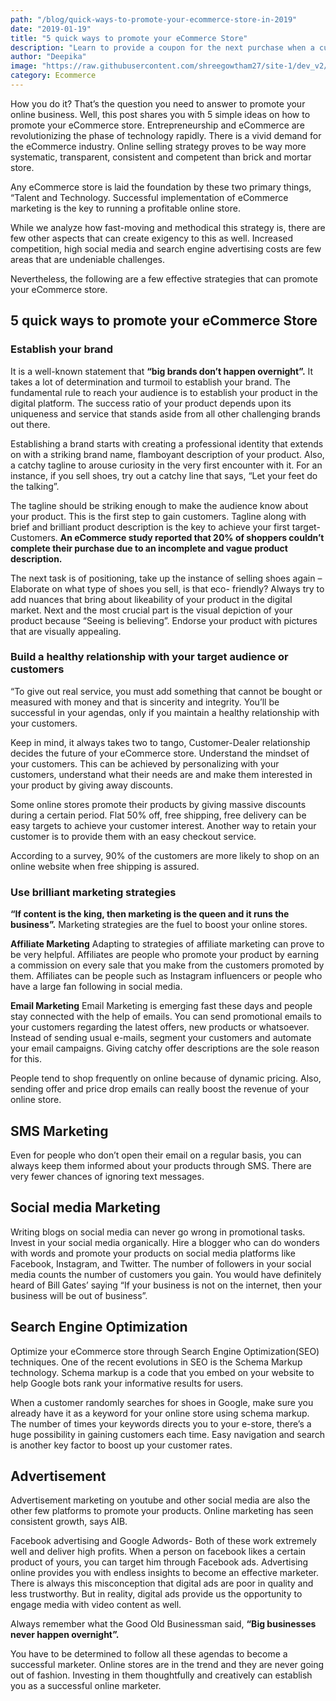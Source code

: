 ```yaml
---
path: "/blog/quick-ways-to-promote-your-ecommerce-store-in-2019"
date: "2019-01-19"
title: "5 quick ways to promote your eCommerce Store"
description: "Learn to provide a coupon for the next purchase when a customer makes an order and send it within the order notification email itself"
author: "Deepika"
image: "https://raw.githubusercontent.com/shreegowtham27/site-1/dev_v2/src/images/blog/5-Quick-ways-to-promote-your-Ecommerce-store-in-2019/5-Quick-ways-to-promote-your-Ecommerce-store-in-2019.jpg"
category: Ecommerce
---
```

How you do it?
That’s the question you need to answer to promote your online business. Well, this post shares you with 5 simple ideas on how to promote your eCommerce store.
Entrepreneurship and eCommerce are revolutionizing the phase of technology rapidly. There is a vivid demand for the eCommerce industry. Online selling strategy proves to be way more systematic, transparent, consistent and competent than brick and mortar store.

Any eCommerce store is laid the foundation by these two primary things, “Talent and Technology. Successful implementation of eCommerce marketing is the key to running a profitable online store.

While we analyze how fast-moving and methodical this strategy is, there are few other aspects that can create exigency to this as well. Increased competition, high social media and search engine advertising costs are few areas that are undeniable challenges.

Nevertheless, the following are a few effective strategies that can promote your eCommerce store.
## 5 quick ways to promote your eCommerce Store
### Establish your brand

It is a well-known statement that **“big brands don’t happen overnight”.** It takes a lot of determination and turmoil to establish your brand. The fundamental rule to reach your audience is to establish your product in the digital platform. The success ratio of your product depends upon its uniqueness and service that stands aside from all other challenging brands out there.

Establishing a brand starts with creating a professional identity that extends on with a striking brand name, flamboyant description of your product. Also, a catchy tagline to arouse curiosity in the very first encounter with it. For an instance, if you sell shoes, try out a catchy line that says, “Let your feet do the talking”.

The tagline should be striking enough to make the audience know about your product. This is the first step to gain customers. Tagline along with brief and brilliant product description is the key to achieve your first target- Customers.
**An eCommerce study reported that 20% of shoppers couldn’t complete their purchase due to an incomplete and vague product description.**

The next task is of positioning, take up the instance of selling shoes again – Elaborate on what type of shoes you sell, is that eco- friendly? Always try to add nuances that bring about likeability of your product in the digital market. Next and the most crucial part is the visual depiction of your product because “Seeing is believing”. Endorse your product with pictures that are visually appealing.
### Build a healthy relationship with your target audience or customers

“To give out real service, you must add something that cannot be bought or measured with money and that is sincerity and integrity. You’ll be successful in your agendas, only if you maintain a healthy relationship with your customers.

Keep in mind, it always takes two to tango, Customer-Dealer relationship decides the future of your eCommerce store. Understand the mindset of your customers. This can be achieved by personalizing with your customers, understand what their needs are and make them interested in your product by giving away discounts.

Some online stores promote their products by giving massive discounts during a certain period. Flat 50% off, free shipping, free delivery can be easy targets to achieve your customer interest. Another way to  <link-text url="https://www.retainful.com/" ref="noopener" target="_blank">retain your customer</link-text> is to provide them with an easy checkout service.

According to a survey, 90% of the customers are more likely to shop on an online website when free shipping is assured.
### Use brilliant marketing strategies

**“If content is the king, then marketing is the queen and it runs the business”.** Marketing strategies are the fuel to boost your online stores.

**Affiliate Marketing**
Adapting to strategies of affiliate marketing can prove to be very helpful. Affiliates are people who promote your product by earning a commission on every sale that you make from the customers promoted by them. Affiliates can be people such as Instagram influencers or people who have a large fan following in social media.

**Email Marketing**
Email Marketing is emerging fast these days and people stay connected with the help of emails. You can send promotional emails to your customers regarding the latest offers, new products or whatsoever. Instead of sending usual e-mails, segment your customers and <link-text url="https://www.campaignrabbit.com/" terget="_blank" ref="noopener">automate your email campaigns. Giving catchy offer descriptions are the sole reason for this.

People tend to shop frequently on online because of dynamic pricing. Also, sending offer and price drop <link-text url="https://www.campaignrabbit.com/how-automated-email-grow-online-business/" target="_blank" ref="noopener">emails can really boost the revenue</link-text> of your online store.
## SMS Marketing
Even for people who don’t open their email on a regular basis, you can always keep them informed about your products through SMS. There are very fewer chances of ignoring text messages.

## Social media Marketing
Writing blogs on social media can never go wrong in promotional tasks. Invest in your social media organically. Hire a blogger who can do wonders with words and promote your products on social media platforms like Facebook, Instagram, and Twitter. The number of followers in your social media counts the number of customers you gain. You would have definitely heard of Bill Gates’ saying “If your business is not on the internet, then your business will be out of business”.
## Search Engine Optimization

Optimize your eCommerce store through Search Engine Optimization(SEO) techniques. One of the recent evolutions in SEO is the <link-text url="https://www.searchenginejournal.com/schema-101-improve-seo-results/204858/" target="_blank" ref="noopener nofollow">Schema Markup technology.</link-text> Schema markup is a code that you embed on your website to help Google bots rank your informative results for users.

When a customer randomly searches for shoes in Google, make sure you already have it as a keyword for your online store using schema markup. The number of times your keywords directs you to your e-store, there’s a huge possibility in gaining customers each time.
Easy navigation and search is another key factor to boost up your customer rates.

## Advertisement

Advertisement marketing on youtube and other social media are also the other few platforms to promote your products. Online marketing has seen consistent growth, says AIB.

Facebook advertising and Google Adwords- Both of these work extremely well and deliver high profits. When a person on facebook likes a certain product of yours, you can target him through Facebook ads. Advertising online provides you with endless insights to become an effective marketer. There is always this misconception that digital ads are poor in quality and less trustworthy. But in reality, digital ads provide us the opportunity to <link-text url="https://www.business2community.com/seo/5-ways-video-content-can-improve-your-seo-02159034" target="_blank" ref="noopener nofollow">engage media with video content</link-text> as well.

Always remember what the Good Old Businessman said,
**“Big businesses never happen overnight”.**

You have to be determined to follow all these agendas to become a successful marketer. Online stores are in the trend and they are never going out of fashion. Investing in them thoughtfully and creatively can establish you as a successful online marketer.